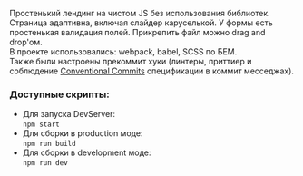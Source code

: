 Простенький лендинг на чистом JS без использования библиотек. <br/>
Страница адаптивна, включая слайдер каруселькой. У формы есть простенькая валидация полей. Прикрепить файл можно drag and drop'ом.<br/>
В проекте использовались: webpack, babel, SCSS по БЕМ. <br/>
Также были настроены прекоммит хуки (линтеры, приттиер и соблюдение <a href='https://www.conventionalcommits.org/ru/v1.0.0/'>Conventional Commits</a> спецификации в коммит месседжах).

<h3>Доступные скрипты:</h3>
<ul>
    <li>
        Для запуска DevServer: <br>
        <code>npm start</code>
    </li>
    <li>
        Для сборки в production моде: <br>
        <code>npm run build</code>
    </li>
    <li>
        Для сборки в development моде: <br>
        <code>npm run dev</code>
    </li>
</ul>
